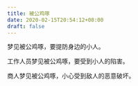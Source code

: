 ```yaml
---
title: 被公鸡啄
date: 2020-02-15T20:54:12+08:00
draft: false
---
```


梦见被公鸡啄，要提防身边的小人。

工作人员梦见被公鸡啄，要受到小人的陷害。

商人梦见被公鸡啄，小心受到敌人的恶意破坏。

